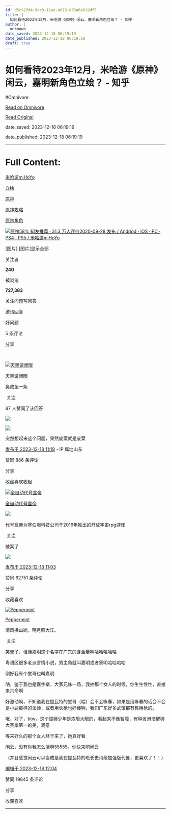 ```yaml
---
id: d5c92fd4-9dc9-11ee-a013-d33a6a619df5
title: |
  如何看待2023年12月，米哈游《原神》闲云，嘉明新角色立绘？ - 知乎
author: |
  unknown
date_saved: 2023-12-18 06:19:19
date_published: 2023-12-18 06:19:19
draft: true
---
```


# 如何看待2023年12月，米哈游《原神》闲云，嘉明新角色立绘？ - 知乎
#Omnivore

[Read on Omnivore](https://omnivore.app/me/2023-12-18c7df221a9)

[Read Original](https://www.zhihu.com/question/635445094/answer/3330234022)

date_saved: 2023-12-18 06:19:19

date_published: 2023-12-18 06:19:19

--- 

# Full Content: 

[米哈游miHoYo](https://www.zhihu.com/topic/20042120)

[立绘](https://www.zhihu.com/topic/20065776)

[原神](https://www.zhihu.com/topic/20760895)

[原神攻略](https://www.zhihu.com/topic/24526629)

[原神角色](https://www.zhihu.com/topic/25781122)

[![](https://proxy-prod.omnivore-image-cache.app/0x0,s9fyLLxW6RQgRbyNHuvPoXlOwoDlmVG1_A8VjSPVHxWc/https://picx.zhimg.com/v2-cb373d510429adc96c14793bed8ca9fd_qhd.jpg?source=57bbeac9)原神58% 知友推荐 · 31.3 万人评价2020-09-28 发布 / Andriod ⋅ iOS ⋅ PC ⋅ PS4 ⋅ PS5 / 米哈游miHoYo​​](https://www.zhihu.com/topic/20760895)

\[图片\] \[图片\]显示全部 ​

关注者

**240**

被浏览

**727,383**

关注问题​写回答

​邀请回答

​好问题

​5 条评论

​分享

​

[![天黑请闭眼](https://proxy-prod.omnivore-image-cache.app/0x0,sPe88rYc8kgqeUcFvmr37G1fC8Fa9-TaO0SCwYAQvMk4/https://pic1.zhimg.com/v2-70606cb4487918eaadce7038cfd96d73_l.jpg?source=2c26e567)](https://www.zhihu.com/people/tian-hei-qing-bi-yan-1-20)

[天黑请闭眼](https://www.zhihu.com/people/tian-hei-qing-bi-yan-1-20)

臭咸鱼一条

​ 关注

87 人赞同了该回答

![](https://proxy-prod.omnivore-image-cache.app/1080x2400,s4ZaJviWu7IagrWl6jvi51ppcbbMAuIZ8on-M0KkXCyI/https://picx.zhimg.com/50/v2-a2a9e873c2eecac212597fe9831b0be0_720w.jpg?source=2c26e567)

![](https://proxy-prod.omnivore-image-cache.app/1080x2400,sTaaSljK1t0p45bYJu9gZwH2nJVE9cXE_-nFquVLSgmk/https://pic1.zhimg.com/50/v2-c0b5722b8082e69c06309e02d18a80f4_720w.jpg?source=2c26e567)

[](https://www.zhihu.com/question/607865201?utm%5Fpsn=1720160427231846400)

突然想起来这个问题，果然废案就是废案

[发布于 2023-12-18 11:19](https://www.zhihu.com/question/635445094/answer/3330234022)・IP 属地山东

​赞同 88​​6 条评论

​分享

​收藏​喜欢收起​

[![全自动代号盒帝](https://proxy-prod.omnivore-image-cache.app/0x0,sUhF3F-4ZyAbZsJ4FGQK0s8PudAQPx5EpQmVPhLXQ-Rs/https://pica.zhimg.com/v2-519b1b98c737a75327aa31a87dc78a35_l.jpg?source=1def8aca)](https://www.zhihu.com/people/jian-yan-zhe-60)

[全自动代号盒帝](https://www.zhihu.com/people/jian-yan-zhe-60)

​![](https://proxy-prod.omnivore-image-cache.app/0x0,sRpP1H2oa_TfsDLpATwsIt6ipVLRN7HlUZGTch2Ee4JQ/https://picx.zhimg.com/v2-4812630bc27d642f7cafcd6cdeca3d7a.jpg?source=88ceefae)

代号盒帝为塞伯坦科技公司于2016年推出的开放宇宙rpg游戏

​ 关注

破案了

![](https://proxy-prod.omnivore-image-cache.app/1080x1092,sX60ipQ1Ujgu3F2LevSLeLLpTPk4NfG2ngUfx3KmUTnY/https://picx.zhimg.com/50/v2-c2944cea4edffa3212d19962293963a9_720w.jpg?source=1def8aca)

[发布于 2023-12-18 11:03](https://www.zhihu.com/question/635445094/answer/3330218249)

​赞同 627​​51 条评论

​分享

​收藏​喜欢

[![Peppermint](https://proxy-prod.omnivore-image-cache.app/0x0,sPTgQv8X78CqzMIpBjnWN-eUZwD6Zw1XdRnifXMhPgxE/https://pic1.zhimg.com/v2-7a3ebc09593f1bf74f43041c296835aa_l.jpg?source=1def8aca)](https://www.zhihu.com/people/janiejanie)

[Peppermint](https://www.zhihu.com/people/janiejanie)

清风拂山岗，明月照大江。

​ 关注

笑晕了，谁懂嘉明这个名字在广东的含金量啊哈哈哈哈哈

粤语区很多老派言情小说，男主角就叫嘉明或者家明哈哈哈哈

刚好我有个堂哥也叫嘉明

呐，鉴于我也是嘉字辈，大家兄妹一场，我抽那个女人的时候，你生生性性，直接来六命啊

好激动啊，不知道我在提瓦特的堂哥（喂）会不会咏春，如果是用咏春的话会不会是小鹿那样的法师，或者用长枪也好棒啊，我们广东好多武馆都有教用枪的。

哦，对了，btw，这个雄狮少年是浓眉大眼的，看起来不像智障，有种省港澳醒狮大赛拿第一的美，满意

等来好久的那个女人终于来了，她真好看

闲云，没有你我怎么活啊55555，你快来吧闲云

（并且感觉闲云可以当成是我在提瓦特的班长史诗级加强版代餐，更喜欢了！！）

[编辑于 2023-12-18 12:04](https://www.zhihu.com/question/635445094/answer/3330213857)

​赞同 198​​45 条评论

​分享

​收藏​喜欢

---

